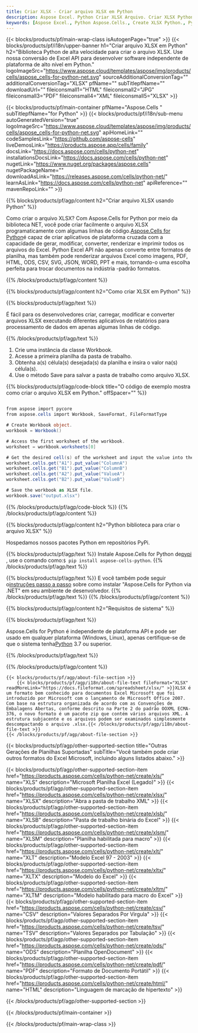 ```yaml
---
title: Criar XLSX - Criar arquivo XLSX em Python
description: Aspose Excel. Python Criar XLSX Arquivo. Criar XLSX Python. Python XLSX Criador. Crie XLSX em Python. Gere o arquivo XLSX usando Python.
keywords: [Aspose Excel., Python Aspose.Cells., Create XLSX Python., Python XLSX Creater., Create XLSX file in Python., Generate XLSX file in Python]
---
```

{{< blocks/products/pf/main-wrap-class isAutogenPage="true" >}}
{{< blocks/products/pf/i18n/upper-banner h1="Criar arquivo XLSX em Python" h2="Biblioteca Python de alta velocidade para criar o arquivo XLSX. Use nossa conversão de Excel API para desenvolver software independente de plataforma de alto nível em Python." logoImageSrc="https://www.aspose.cloud/templates/aspose/img/products/cells/aspose_cells-for-python-net.svg" sourceAdditionalConversionTag="" additionalConversionTag="XLSX" pfName="" subTitlepfName="" downloadUrl="" fileiconsmall1="HTML" fileiconsmall2="JPG" fileiconsmall3="PDF" fileiconsmall4="XML" fileiconsmall5="XLSX" >}}

{{< blocks/products/pf/main-container pfName="Aspose.Cells " subTitlepfName="for Python" >}}
{{< blocks/products/pf/i18n/sub-menu autoGeneratedVersion="true" logoImageSrc="https://www.aspose.cloud/templates/aspose/img/products/cells/aspose_cells-for-python-net.svg" apiHomeLink="" codeSamplesLink="https://github.com/aspose-cells" liveDemosLink="https://products.aspose.app/cells/family" docsLink="https://docs.aspose.com/cells/python-net" installationsDocsLink="https://docs.aspose.com/cells/python-net" nugetLink="https://www.nuget.org/packages/aspose.cells" nugetPackageName="" downloadAsLink="https://releases.aspose.com/cells/python-net/" learnAsLink="https://docs.aspose.com/cells/python-net" apiReference="" mavenRepoLink="" >}}

{{% blocks/products/pf/agp/content h2="Criar arquivo XLSX usando Python" %}}

 Como criar o arquivo XLSX? Com Aspose.Cells for Python por meio da biblioteca NET, você pode criar facilmente o arquivo XLSX programaticamente com algumas linhas de código.[Aspose.Cells for Python](https://pypi.org/project/aspose-cells-python/)é capaz de criar aplicativos de plataforma cruzada com a capacidade de gerar, modificar, converter, renderizar e imprimir todos os arquivos do Excel. Python Excel API não apenas converte entre formatos de planilha, mas também pode renderizar arquivos Excel como imagens, PDF, HTML, ODS, CSV, SVG, JSON, WORD, PPT e mais, tornando-o uma escolha perfeita para trocar documentos na indústria -padrão formatos.

{{% /blocks/products/pf/agp/content %}}



{{% blocks/products/pf/agp/content h2="Como criar XLSX em Python" %}}

{{% blocks/products/pf/agp/text %}}

 É fácil para os desenvolvedores criar, carregar, modificar e converter arquivos XLSX executando diferentes aplicativos de relatórios para processamento de dados em apenas algumas linhas de código.

{{% /blocks/products/pf/agp/text %}}

1.  Crie uma instância da classe Workbook.
1.  Acesse a primeira planilha da pasta de trabalho.
1.  Obtenha a(s) célula(s) desejada(s) da planilha e insira o valor na(s) célula(s).
1. Use o método Save para salvar a pasta de trabalho como arquivo XLSX.

{{% blocks/products/pf/agp/code-block title="O código de exemplo mostra como criar o arquivo XLSX em Python." offSpacer="" %}}

```cs

from aspose import pycore
from aspose.cells import Workbook, SaveFormat, FileFormatType

# Create Workbook object.
workbook = Workbook()

# Access the first worksheet of the workbook.
worksheet = workbook.worksheets[0]

# Get the desired cell(s) of the worksheet and input the value into the cell(s).
worksheet.cells.get("A1").put_value("ColumnA")
worksheet.cells.get("B1").put_value("ColumnB")
worksheet.cells.get("A2").put_value("ValueA")
worksheet.cells.get("B2").put_value("ValueB")

# Save the workbook as XLSX file.
workbook.save("output.xlsx")

```

{{% /blocks/products/pf/agp/code-block %}}
{{% /blocks/products/pf/agp/content %}}

{{% blocks/products/pf/agp/content h2="Python biblioteca para criar o arquivo XLSX" %}}

Hospedamos nossos pacotes Python em repositórios PyPi.

{{% blocks/products/pf/agp/text %}}
Instale Aspose.Cells for Python de<a href="https://pypi.org/project/aspose-cells-python/">pypi</a> , use o comando como:<code>$ pip install aspose-cells-python</code>.
{{% /blocks/products/pf/agp/text %}}

{{% blocks/products/pf/agp/text %}}
 E você também pode seguir o[instruções passo a passo](https://docs.aspose.com/cells/python-net/getting-started/) sobre como instalar "Aspose.Cells for Python via .NET" em seu ambiente de desenvolvedor.
{{% /blocks/products/pf/agp/text %}}
{{% /blocks/products/pf/agp/content %}}

{{% blocks/products/pf/agp/content h2="Requisitos de sistema" %}}

{{% blocks/products/pf/agp/text %}}

 Aspose.Cells for Python é independente de plataforma API e pode ser usado em qualquer plataforma (Windows, Linux), apenas certifique-se de que o sistema tenha[Python](https://www.python.org/downloads/) 3.7 ou superior.
 
{{% /blocks/products/pf/agp/text %}}

{{% /blocks/products/pf/agp/content %}}

<!-- aboutfile Starts -->
    {{< blocks/products/pf/agp/about-file-section >}}
        {{< blocks/products/pf/agp/i18n/about-file-text fileFormat="XLSX" readMoreLink="https://docs.fileformat.com/spreadsheet/xlsx/" >}}XLSX é um formato bem conhecido para documentos Excel Microsoft que foi introduzido por Microsoft com o lançamento de Microsoft Office 2007. Com base na estrutura organizada de acordo com as Convenções de Embalagens Abertas, conforme descrito na Parte 2 do padrão OOXML ECMA-376, o novo formato é um pacote zip que contém vários arquivos XML. A estrutura subjacente e os arquivos podem ser examinados simplesmente descompactando o arquivo .xlsx.{{< /blocks/products/pf/agp/i18n/about-file-text >}}
    {{< /blocks/products/pf/agp/about-file-section >}}
<!-- aboutfile Ends -->

{{< blocks/products/pf/agp/other-supported-section title="Outras Gerações de Planilhas Suportadas" subTitle="Você também pode criar outros formatos do Excel Microsoft, incluindo alguns listados abaixo." >}}

{{< blocks/products/pf/agp/other-supported-section-item href="https://products.aspose.com/cells/python-net/create/xls/" name="XLS" description="Microsoft Planilha Excel (Legado)" >}} 
{{< blocks/products/pf/agp/other-supported-section-item href="https://products.aspose.com/cells/python-net/create/xlsx/" name="XLSX" description="Abra a pasta de trabalho XML" >}} 
{{< blocks/products/pf/agp/other-supported-section-item href="https://products.aspose.com/cells/python-net/create/xlsb/" name="XLSB" description="Pasta de trabalho binária do Excel" >}} 
{{< blocks/products/pf/agp/other-supported-section-item href="https://products.aspose.com/cells/python-net/create/xlsm/" name="XLSM" description="Planilha habilitada para macro" >}} 
{{< blocks/products/pf/agp/other-supported-section-item href="https://products.aspose.com/cells/python-net/create/xlt/" name="XLT" description="Modelo Excel 97 - 2003" >}} 
{{< blocks/products/pf/agp/other-supported-section-item href="https://products.aspose.com/cells/python-net/create/xltx/" name="XLTX" description="Modelo do Excel" >}} 
{{< blocks/products/pf/agp/other-supported-section-item href="https://products.aspose.com/cells/python-net/create/xltm/" name="XLTM" description="Modelo habilitado para macro do Excel" >}} 
{{< blocks/products/pf/agp/other-supported-section-item href="https://products.aspose.com/cells/python-net/create/csv/" name="CSV" description="Valores Separados Por Virgula" >}} 
{{< blocks/products/pf/agp/other-supported-section-item href="https://products.aspose.com/cells/python-net/create/tsv/" name="TSV" description="Valores Separados por Tabulação" >}} 
{{< blocks/products/pf/agp/other-supported-section-item href="https://products.aspose.com/cells/python-net/create/ods/" name="ODS" description="Planilha OpenDocument" >}}
{{< blocks/products/pf/agp/other-supported-section-item href="https://products.aspose.com/cells/python-net/create/pdf/" name="PDF" description="Formato de Documento Portátil" >}} 
{{< blocks/products/pf/agp/other-supported-section-item href="https://products.aspose.com/cells/python-net/create/html/" name="HTML" description="Linguagem de marcação de hipertexto" >}} 

{{< /blocks/products/pf/agp/other-supported-section >}}

{{< /blocks/products/pf/main-container >}}
    
{{< /blocks/products/pf/main-wrap-class >}}

